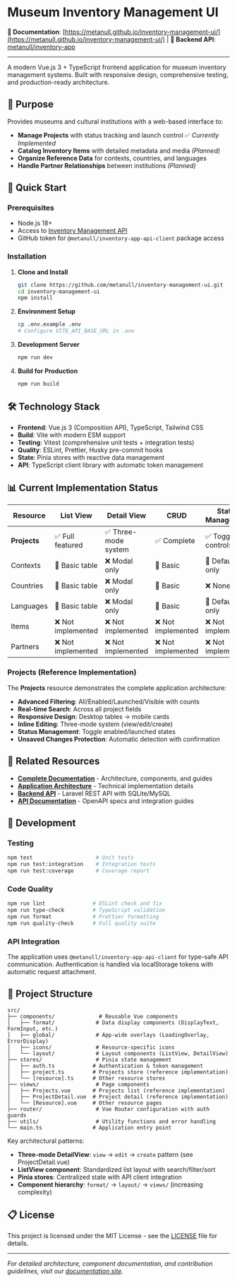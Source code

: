 # Museum Inventory Management UI

**📖 Documentation**: [https://metanull.github.io/inventory-management-ui/](https://metanull.github.io/inventory-management-ui/) | **🔗 Backend API**: [metanull/inventory-app](https://github.com/metanull/inventory-app)

---

A modern Vue.js 3 + TypeScript frontend application for museum inventory management systems. Built with responsive design, comprehensive testing, and production-ready architecture.

## 🎯 Purpose

Provides museums and cultural institutions with a web-based interface to:
- **Manage Projects** with status tracking and launch control ✅ *Currently Implemented*
- **Catalog Inventory Items** with detailed metadata and media *(Planned)*
- **Organize Reference Data** for contexts, countries, and languages
- **Handle Partner Relationships** between institutions *(Planned)*

## 🚀 Quick Start

### Prerequisites
- Node.js 18+ 
- Access to [Inventory Management API](https://github.com/metanull/inventory-app)
- GitHub token for `@metanull/inventory-app-api-client` package access

### Installation

1. **Clone and Install**
   ```bash
   git clone https://github.com/metanull/inventory-management-ui.git
   cd inventory-management-ui
   npm install
   ```

2. **Environment Setup**
   ```bash
   cp .env.example .env
   # Configure VITE_API_BASE_URL in .env
   ```

3. **Development Server**
   ```bash
   npm run dev
   ```

4. **Build for Production**
   ```bash
   npm run build
   ```

## 🛠️ Technology Stack

- **Frontend**: Vue.js 3 (Composition API), TypeScript, Tailwind CSS
- **Build**: Vite with modern ESM support
- **Testing**: Vitest (comprehensive unit tests + integration tests)
- **Quality**: ESLint, Prettier, Husky pre-commit hooks
- **State**: Pinia stores with reactive data management
- **API**: TypeScript client library with automatic token management

## 📊 Current Implementation Status

| Resource | List View | Detail View | CRUD | Status Management |
|----------|-----------|-------------|------|-------------------|
| **Projects** | ✅ Full featured | ✅ Three-mode system | ✅ Complete | ✅ Toggle controls |
| Contexts | 🔄 Basic table | ❌ Modal only | 🔄 Basic | 🔄 Default only |
| Countries | 🔄 Basic table | ❌ Modal only | 🔄 Basic | ❌ None |
| Languages | 🔄 Basic table | ❌ Modal only | 🔄 Basic | 🔄 Default only |
| Items | ❌ Not implemented | ❌ Not implemented | ❌ Not implemented | ❌ Not implemented |
| Partners | ❌ Not implemented | ❌ Not implemented | ❌ Not implemented | ❌ Not implemented |

### Projects (Reference Implementation)
The **Projects** resource demonstrates the complete application architecture:
- **Advanced Filtering**: All/Enabled/Launched/Visible with counts
- **Real-time Search**: Across all project fields
- **Responsive Design**: Desktop tables → mobile cards
- **Inline Editing**: Three-mode system (view/edit/create)
- **Status Management**: Toggle enabled/launched states
- **Unsaved Changes Protection**: Automatic detection with confirmation

## 🔗 Related Resources

- **[Complete Documentation](https://metanull.github.io/inventory-management-ui/)** - Architecture, components, and guides
- **[Application Architecture](/docs/application-architecture.md)** - Technical implementation details
- **[Backend API](https://github.com/metanull/inventory-app)** - Laravel REST API with SQLite/MySQL
- **[API Documentation](https://metanull.github.io/inventory-app)** - OpenAPI specs and integration guides

## 🧪 Development

### Testing
```bash
npm test                    # Unit tests
npm run test:integration    # Integration tests
npm run test:coverage       # Coverage report
```

### Code Quality
```bash
npm run lint               # ESLint check and fix
npm run type-check         # TypeScript validation
npm run format             # Prettier formatting
npm run quality-check      # Full quality suite
```

### API Integration
The application uses `@metanull/inventory-app-api-client` for type-safe API communication. Authentication is handled via localStorage tokens with automatic request attachment.

## 📁 Project Structure

```
src/
├── components/              # Reusable Vue components
│   ├── format/             # Data display components (DisplayText, FormInput, etc.)
│   ├── global/             # App-wide overlays (LoadingOverlay, ErrorDisplay)
│   ├── icons/              # Resource-specific icons
│   └── layout/             # Layout components (ListView, DetailView)
├── stores/                 # Pinia state management
│   ├── auth.ts            # Authentication & token management
│   ├── project.ts         # Projects store (reference implementation)
│   └── [resource].ts      # Other resource stores
├── views/                  # Page components
│   ├── Projects.vue       # Projects list (reference implementation)
│   ├── ProjectDetail.vue  # Project detail (reference implementation)
│   └── [Resource].vue     # Other resource pages
├── router/                 # Vue Router configuration with auth guards
├── utils/                  # Utility functions and error handling
└── main.ts                # Application entry point
```

Key architectural patterns:
- **Three-mode DetailView**: `view` → `edit` → `create` pattern (see ProjectDetail.vue)
- **ListView component**: Standardized list layout with search/filter/sort
- **Pinia stores**: Centralized state with API client integration
- **Component hierarchy**: `format/` → `layout/` → `views/` (increasing complexity)

## 📋 License

This project is licensed under the MIT License - see the [LICENSE](LICENSE) file for details.

---

*For detailed architecture, component documentation, and contribution guidelines, visit our [documentation site](https://metanull.github.io/inventory-management-ui/).*

